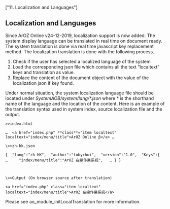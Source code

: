 ["11. Localization and Languages"]

## Localization and Languages

Since ArOZ Online v24-12-2019, localization support is now added. The system display language can be translated in real time on document ready. The system translation is done via real time javascript key replacement method. The localization translation is done with the following process.

1. Check if the user has selected a localized language of the system
2. Load the corresponding json file which contains all the text “localtext” keys and translation as value.
3. Replace the content of the document object with the value of the localization json if key found.



Under normal situation, the system localization language file should be located under *SystemAOB/system/lang/\*.json* where * is the shorthand name of the language and the location of the content. Here is an example of the translation syntax used in system index, source localization file and the output.

```
>>index.html

…  <a href="index.php" **class**="item localtext" localtext="index/menu/title">ArOZ Online β</a> … 

\>>zh-hk.json

{  "lang":"zh-HK",  "author":"tobychui",  "version":"1.0",  "Keys":{    …     "index/menu/title":"ArOZ 在線作業系統",   … } }



\>>Output (On browser source after translation)

<a href="index.php" class="item localtext" localtext="index/menu/title">ArOZ 在線作業系統</a>
```


Please see ao_module_initLocalTranslation for more information.